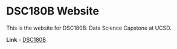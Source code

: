 # DSC180B Website

This is the website for DSC180B: Data Science Capstone at UCSD.

**Link** - [DSC180B](https://jackljk.github.io/DSC180B-website/)

